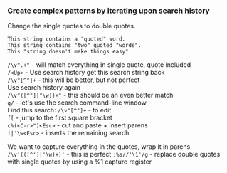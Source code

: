 ###  Create complex patterns by iterating upon search history

Change the single quotes to double quotes.

```
This string contains a "quoted" word.
This string contains "two" quoted "words".
This "string doesn't make things easy".
```

`/\v".+"` - will match everything in single quote, quote included  
`/<Up>` - Use search history get this search string back  
`/\v"[^"]+` - this will be better, but not perfect   
Use search history again  
`/\v"([^"]|"\w])+"` - this should be an even better match  
`q/` - let's use the search command-line window  
Find this search: `/\v"[^"]+` - to edit  
`f[` - jump to the first square bracket  
`c%(<C-r>")<Esc>` - cut and paste + insert parens  
`i|'\w<Esc>` - inserts the remaining search  

We want to capture everything in the quotes, wrap it in parens  
`/\v'(([^']|'\w)+)'` - this is perfect
`:%s//'\1'/g` - replace double quotes with single quotes by using a %1 capture register  
